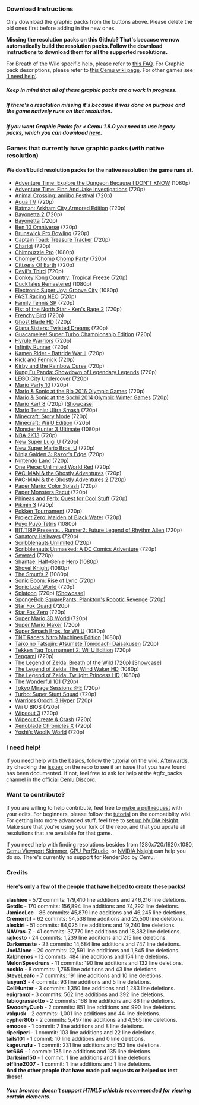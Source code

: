 ### **Download Instructions**  

Only download the graphic packs from the buttons above. Please delete the old ones first before adding in the new ones.

**Missing the resolution packs on this Github? That's because we now automatically build the resolution packs. Follow the download instructions to download them for all the supported resolutions.**


For Breath of the Wild specific help, please refer to [this FAQ](https://{{site.github.owner_name}}.github.io/cemu_graphic_packs/botw). 
For Graphic pack descriptions, please refer to [this Cemu wiki page](http://compat.cemu.info/wiki/The_Legend_of_Zelda:_Breath_of_the_Wild_Graphic_Packs). 
For other games see ['I need help'](#i-need-help).
##### Keep in mind that all of these graphic packs are a work in progress.  
##### If there's a resolution missing it's because it was done on purpose and the game natively runs on that resolution.  
##### If you want Graphic Packs for < Cemu 1.8.0 you need to use legacy packs, which you can download [here](https://github.com/slashiee/cemu_graphic_packs/releases/download/1/graphicPacks.zip).

### **Games that currently have graphic packs (with native resolution)**
#### We don't build resolution packs for the native resolution the game runs at.
- [Adventure Time: Explore the Dungeon Because I DON'T KNOW](http://compat.cemu.info/wiki/Adventure_Time:_Explore_the_Dungeon_Because_I_Don't_Know!) (1080p)
- [Adventure Time: Finn And Jake Investigations](http://compat.cemu.info/wiki/Adventure_Time:_Finn_And_Jake_Investigations) (720p)
- [Animal Crossing: amiibo Festival](http://compat.cemu.info/wiki/Animal_Crossing:_Amiibo_Festival) (720p)
- [Aqua TV](http://compat.cemu.info/wiki/Aqua_TV) (720p)
- [Batman: Arkham City Armored Edition](http://compat.cemu.info/wiki/Batman:_Arkham_City_Armored_Edition) (720p)
- [Bayonetta 2](http://compat.cemu.info/wiki/Bayonetta_2) (720p)
- [Bayonetta](http://compat.cemu.info/wiki/Bayonetta) (720p)
- [Ben 10 Omniverse](http://compat.cemu.info/wiki/Ben_10:_Omniverse) (720p)
- [Brunswick Pro Bowling](http://compat.cemu.info/wiki/Brunswick_Pro_Bowling) (720p)
- [Captain Toad: Treasure Tracker](http://compat.cemu.info/wiki/Captain_Toad:_Treasure_Tracker) (720p)
- [Chariot](http://compat.cemu.info/wiki/Chariot) (720p)
- [Chimpuzzle Pro](http://compat.cemu.info/wiki/Chimpuzzle_Pro) (1080p)
- [Chompy Chomp Chomp Party](http://compat.cemu.info/wiki/Chompy_Chomp_Chomp_Party) (720p)
- [Citizens Of Earth](http://compat.cemu.info/wiki/Citizens_of_Earth) (720p)
- [Devil's Third](http://compat.cemu.info/wiki/Chariot) (720p)
- [Donkey Kong Country: Tropical Freeze](http://compat.cemu.info/wiki/Donkey_Kong_Country:_Tropical_Freeze) (720p)
- [DuckTales Remastered](http://compat.cemu.info/wiki/DuckTales_Remastered) (1080p)
- [Electronic Super Joy: Groove City](http://compat.cemu.info/wiki/Electronic_Super_Joy:_Groove_City) (1080p)
- [FAST Racing NEO](http://compat.cemu.info/wiki/Fast_Racing_Neo) (720p)
- [Family Tennis SP](http://compat.cemu.info/wiki/Family_Tennis_SP) (720p)
- [Fist of the North Star - Ken's Rage 2](http://compat.cemu.info/wiki/Fist_of_the_North_Star:_Ken's_Rage_2) (720p)
- [Frenchy Bird](http://compat.cemu.info/wiki/Frenchy_Bird) (720p)
- [Ghost Blade HD](http://compat.cemu.info/wiki/Ghost_Blade_HD) (720p)
- [Giana Sisters: Twisted Dreams](http://compat.cemu.info/wiki/Giana_Sisters:_Twisted_Dreams) (720p)
- [Guacamelee! Super Turbo Championship Edition](http://compat.cemu.info/wiki/Guacamelee:_Super_Turbo_Championship_Edition) (720p)
- [Hyrule Warriors](http://compat.cemu.info/wiki/Hyrule_Warriors) (720p)
- [Infinity Runner](http://compat.cemu.info/wiki/Infinity_Runner) (720p)
- [Kamen Rider - Battride War II](http://compat.cemu.info/wiki/Kamen_Rider:_Battride_War_II) (720p)
- [Kick and Fennick](http://compat.cemu.info/wiki/Kick_and_Fennick) (720p)
- [Kirby and the Rainbow Curse](http://compat.cemu.info/wiki/Kirby_and_the_Rainbow_Curse) (720p)
- [Kung Fu Panda: Showdown of Legendary Legends](http://compat.cemu.info/wiki/Kung_Fu_Panda:_Showdown_of_Legendary_Legends) (720p)
- [LEGO City Undercover](http://compat.cemu.info/wiki/LEGO_City_Undercover) (720p)
- [Mario Party 10](http://compat.cemu.info/wiki/Mario_Party_10) (720p)
- [Mario & Sonic at the Rio 2016 Olympic Games](http://compat.cemu.info/wiki/Mario_&_Sonic_at_the_Rio_2016_Olympic_Games) (720p)
- [Mario & Sonic at the Sochi 2014 Olympic Winter Games](http://compat.cemu.info/wiki/Mario_&_Sonic_at_the_Sochi_2014_Olympic_Winter_Games) (720p)
- [Mario Kart 8](http://compat.cemu.info/wiki/Mario_Kart_8) (720p) [[Showcase](https://youtu.be/E6Z-1SwSUtI)]
- [Mario Tennis: Ultra Smash](http://compat.cemu.info/wiki/Mario_Tennis:_Ultra_Smash) (720p)
- [Minecraft: Story Mode](http://compat.cemu.info/wiki/Minecraft:_Story_Mode) (720p)
- [Minecraft: Wii U Edition](http://compat.cemu.info/wiki/Minecraft:_Wii_U_Edition) (720p)
- [Monster Hunter 3 Ultimate](http://compat.cemu.info/wiki/Monster_Hunter_3_Ultimate) (1080p)
- [NBA 2K13](http://compat.cemu.info/wiki/NBA_2K13) (720p)
- [New Super Luigi U](http://compat.cemu.info/wiki/New_Super_Luigi_U) (720p)
- [New Super Mario Bros. U](http://compat.cemu.info/wiki/New_Super_Mario_Bros._U) (720p)
- [Ninja Gaiden 3: Razor's Edge](http://compat.cemu.info/wiki/Ninja_Gaiden_3:_Razor's_Edge) (720p)
- [Nintendo Land](http://compat.cemu.info/wiki/Nintendo_Land) (720p)
- [One Piece: Unlimited World Red](http://compat.cemu.info/wiki/One_Piece:_Unlimited_World_Red) (720p)
- [PAC-MAN & the Ghostly Adventures](http://compat.cemu.info/wiki/Pac-Man_and_the_Ghostly_Adventures_1) (720p)
- [PAC-MAN & the Ghostly Adventures 2](http://compat.cemu.info/wiki/Pac-Man_and_the_Ghostly_Adventures_2) (720p)
- [Paper Mario: Color Splash](http://compat.cemu.info/wiki/Paper_Mario:_Color_Splash) (720p)
- [Paper Monsters Recut](http://compat.cemu.info/wiki/Paper_Monsters_Recut) (720p)
- [Phineas and Ferb: Quest for Cool Stuff](http://compat.cemu.info/wiki/Phineas_and_Ferb:_Quest_for_Cool_Stuff) (720p)
- [Pikmin 3](http://compat.cemu.info/wiki/Pikmin_3) (720p)
- [Pokkén Tournament](http://compat.cemu.info/wiki/Pokk%C3%A9n_Tournament) (720p)
- [Project Zero: Maiden of Black Water](http://compat.cemu.info/wiki/Project_Zero:_Maiden_of_Black_Water) (720p)
- [Puyo Puyo Tetris](http://compat.cemu.info/wiki/Puyo_Puyo_Tetris) (1080p)
- [BIT.TRIP Presents... Runner2: Future Legend of Rhythm Alien](http://compat.cemu.info/wiki/BIT.TRIP_Presents..._Runner2:_Future_Legend_of_Rhythm_Alien) (720p)
- [Sanatory Hallways](http://compat.cemu.info/wiki/Sanatory_Hallways) (720p)
- [Scribblenauts Unlimited](http://compat.cemu.info/wiki/Scribblenauts_Unlimited) (720p)
- [Scribblenauts Unmasked: A DC Comics Adventure](http://compat.cemu.info/wiki/Scribblenauts_Unmasked:_A_DC_Comics_Adventure) (720p)
- [Severed](http://compat.cemu.info/wiki/Severed) (720p)
- [Shantae: Half-Genie Hero](http://compat.cemu.info/wiki/Shantae:_Half-Genie_Hero) (1080p)
- [Shovel Knight](http://compat.cemu.info/wiki/Shovel_Knight:_Plauge_of_Shadows) (1080p)
- [The Smurfs 2](http://compat.cemu.info/wiki/The_Smurfs_2) (1080p)
- [Sonic Boom: Rise of Lyric](http://compat.cemu.info/wiki/Sonic_Boom:_Rise_of_Lyric) (720p)
- [Sonic Lost World](http://compat.cemu.info/wiki/Sonic_Lost_World) (720p)
- [Splatoon](http://compat.cemu.info/wiki/Splatoon) (720p) [[Showcase](https://youtu.be/rV77zXP8C8Y)]
- [SpongeBob SquarePants: Plankton's Robotic Revenge](http://compat.cemu.info/wiki/Spongebob_Squarepants:_Plankton's_Robotic_Revenge) (720p)
- [Star Fox Guard](http://compat.cemu.info/wiki/Star_Fox_Guard) (720p)
- [Star Fox Zero](http://compat.cemu.info/wiki/Star_Fox_Zero) (720p)
- [Super Mario 3D World](http://compat.cemu.info/wiki/Super_Mario_3D_World) (720p)
- [Super Mario Maker](http://compat.cemu.info/wiki/Super_Mario_Maker) (720p)
- [Super Smash Bros. for Wii U](http://compat.cemu.info/wiki/Super_Smash_Bros._U) (1080p)
- [TNT Racers Nitro Machines Edition](http://compat.cemu.info/wiki/TNT_Racers_Nitro_Machines_Edition) (1080p)
- [Taiko no Tatsujin: Atsumete Tomodachi Daisakusen](http://compat.cemu.info/wiki/Taiko_no_Tatsujin:_Atsumete_Tomodachi_Daisakusen) (720p)
- [Tekken Tag Tournament 2: Wii U Edition](http://compat.cemu.info/wiki/Tekken_Tag_Tournament_2) (720p)
- [Tengami](http://compat.cemu.info/wiki/Tengami) (720p)
- [The Legend of Zelda: Breath of the Wild](http://compat.cemu.info/wiki/The_Legend_of_Zelda:_Breath_of_the_Wild) (720p) [[Showcase](https://youtu.be/buKACHczKoM)]
- [The Legend of Zelda: The Wind Waker HD](http://compat.cemu.info/wiki/The_Legend_of_Zelda:_The_Wind_Waker_HD) (1080p)
- [The Legend of Zelda: Twilight Princess HD](http://compat.cemu.info/wiki/The_Legend_of_Zelda:_Twilight_Princess_HD) (1080p)
- [The Wonderful 101](http://compat.cemu.info/wiki/The_Wonderful_101) (720p)
- [Tokyo Mirage Sessions ♯FE](http://compat.cemu.info/wiki/Tokyo_Mirage_Sessions_#FE) (720p)
- [Turbo: Super Stunt Squad](http://compat.cemu.info/wiki/Turbo:_Super_Stunt_Squad) (720p)
- [Warriors Orochi 3 Hyper](http://compat.cemu.info/wiki/Warriors_Orochi_3_Hyper) (720p)
- Wii U BIOS (720p)
- [Wipeout 3](http://compat.cemu.info/wiki/Wipeout_3) (720p)
- [Wipeout Create & Crash](http://compat.cemu.info/wiki/Wipeout:_Create_&_Crash) (720p)
- [Xenoblade Chronicles X](http://compat.cemu.info/wiki/Xenoblade_Chronicles_X) (720p)
- [Yoshi's Woolly World](http://compat.cemu.info/wiki/Yoshi's_Woolly_World) (720p)

### **I need help!**

If you need help with the basics, follow the [tutorial](https://github.com/slashiee/cemu_graphic_packs/wiki/How-to-create-Graphic-Packs) on the wiki. Afterwards, try checking the [issues](https://github.com/slashiee/cemu_graphic_packs/issues) on the repo to see if an issue that you have found has been documented. If not, feel free to ask for help at the #gfx_packs channel in the [official Cemu Discord](https://discord.gg/5psYsup).

### **Want to contribute?**

If you are willing to help contribute, feel free to [make a pull request](https://github.com/slashiee/cemu_graphic_packs/compare) with your edits. For beginners, please follow the [tutorial](https://github.com/slashiee/cemu_graphic_packs/wiki/How-to-create-Graphic-Packs) on the compatiblity wiki. For getting into more advanced stuff, feel free to [set up NVIDIA Nsight](https://github.com/slashiee/cemu_graphic_packs/issues/38#issuecomment-309265292). Make sure that you're using your fork of the repo, and that you update all resolutions that are available for that game.

If you need help with finding resolutions besides from 1280x720/1920x1080, [Cemu Viewport Skimmer](https://github.com/mhvuze/CemuViewportSkimmer), [GPU PerfStudio](http://gpuopen.com/archive/gpu-perfstudio/), or [NVIDIA Nsight](http://www.nvidia.com/object/nsight.html) can help you do so. There's currently no support for RenderDoc by Cemu.

### **Credits** <!-- if you change this specific fallback text you also need to change the code otherwise it won't work --->
#### Here's only a few of the people that have helped to create these packs!
**slashiee** - 572 commits: 179,410 line additions and 246,216 line deletions.  
**Getdls** - 170 commits: 156,894 line additions and 74,292 line deletions.  
**JamieeLee** - 86 commits: 45,879 line additions and 46,245 line deletions.  
**Crementif** - 62 commits: 54,538 line additions and 25,500  line deletions.  
**alexkiri** - 51 commits: 84,025 line additions and 19,240 line deletions.  
**NAVras-Z** - 41 commits: 37,770 line additions and 18,382 line deletions.  
**rajkosto** - 24 commits: 1,239 line additions and 215 line deletions.  
**Darkemaste** - 23 commits: 14,684 line additions and 747 line deletions.  
**JoelAlone** - 20 commits: 22,591 line additions and 1,845 line deletions.  
**Xalphenos** - 12 commits: 484 line additions and 154 line deletions.  
**MelonSpeedruns** - 11 commits: 190 line additions and 132 line deletions.  
**nosklo** - 8 commits: 1,765 line additions and 43 line deletions.  
**SteveLeafo** - 7 commits: 191 line additions and 10 line deletions.  
**lasyan3** - 4 commits: 93 line additions and 5 line deletions.  
**CeIIHunter** - 3 commits: 1,350 line additions and 1,283 line deletions.  
**epigramx** - 3 commits: 562 line additions and 392 line deletions.  
**fabiograssiotto** - 2 commits: 168 line additions and 86 line deletions.  
**SwooshyCueb** - 2 commits: 851 line additions and 990 line deletions.  
**valgusk** - 2 commits: 1,001 line additions and 44 line deletions.  
**cypher80b** - 2 commits: 5,497 line additions and 4,565 line deletions.  
**emoose** - 1 commit: 7 line additions and 8 line deletions.  
**riperiperi** - 1 commit: 103 line additions and 22 line deletions.  
**tails101** - 1 commit: 10 line additions and 0 line deletions.  
**kageurufu** - 1 commit: 231 line additions and 153 line deletions.  
**tet666** - 1 commit: 135 line additions and 135 line deletions.  
**Darksim150** - 1 commit: 1 line additions and 1 line deletions.  
**offline2007** - 1 commit: 1 line additions and 1 line deletions.  
**And the other people that have made pull requests or helped us test these!**
##### Your browser doesn't support HTML5 which is recommended for viewing certain elements.
